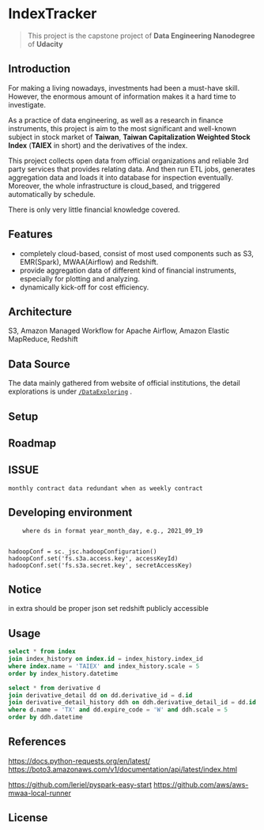 # IndexTracker

> This project is the capstone project of **Data Engineering Nanodegree** of **Udacity**

## Introduction
For making a living nowadays, investments had been a must-have skill.  
However, the enormous amount of information makes it a hard time to investigate.  

As a practice of data engineering, as well as a research in finance instruments, this project is aim to the most significant and well-known subject in stock market of **Taiwan**, **Taiwan Capitalization Weighted Stock Index** (**TAIEX** in short) and the derivatives of the index.  

This project collects open data from official organizations and reliable 3rd party services that provides relating data. And then run ETL jobs, generates aggregation data and loads it into database for inspection eventually. Moreover, the whole infrastructure is cloud_based, and triggered automatically by schedule.

There is only very little financial knowledge covered.

## Features
+ completely cloud-based, consist of most used components such as S3, EMR(Spark), MWAA(Airflow) and Redshift.
+ provide aggregation data of different kind of financial instruments, especially for plotting and analyzing.
+ dynamically kick-off for cost efficiency.

## Architecture

[//]: # (graph)

S3, Amazon Managed Workflow for Apache Airflow, Amazon Elastic MapReduce, Redshift

## Data Source

The data mainly gathered from website of official institutions, the detail explorations is under [`/DataExploring`](DataExploring/README.md) .

## Setup

## Roadmap


## ISSUE

    monthly contract data redundant when as weekly contract


## Developing environment


        where ds in format year_month_day, e.g., 2021_09_19

        
    hadoopConf = sc._jsc.hadoopConfiguration()
    hadoopConf.set('fs.s3a.access.key', accessKeyId)
    hadoopConf.set('fs.s3a.secret.key', secretAccessKey)


## Notice

in extra should be proper json
    set redshift publicly accessible

## Usage

```sql
select * from index 
join index_history on index.id = index_history.index_id 
where index.name = 'TAIEX' and index_history.scale = 5 
order by index_history.datetime
```

```sql
select * from derivative d 
join derivative_detail dd on dd.derivative_id = d.id 
join derivative_detail_history ddh on ddh.derivative_detail_id = dd.id 
where d.name = 'TX' and dd.expire_code = 'W' and ddh.scale = 5 
order by ddh.datetime
```

## References

https://docs.python-requests.org/en/latest/  
https://boto3.amazonaws.com/v1/documentation/api/latest/index.html 

https://github.com/leriel/pyspark-easy-start
https://github.com/aws/aws-mwaa-local-runner

## License